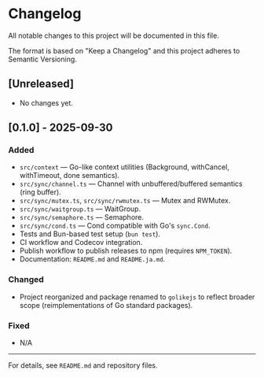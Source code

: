 

# Changelog

All notable changes to this project will be documented in this file.

The format is based on "Keep a Changelog" and this project adheres to Semantic Versioning.

## [Unreleased]

- No changes yet.

## [0.1.0] - 2025-09-30

### Added

- `src/context` — Go-like context utilities (Background, withCancel, withTimeout, done semantics).
- `src/sync/channel.ts` — Channel<T> with unbuffered/buffered semantics (ring buffer).
- `src/sync/mutex.ts`, `src/sync/rwmutex.ts` — Mutex and RWMutex.
- `src/sync/waitgroup.ts` — WaitGroup.
- `src/sync/semaphore.ts` — Semaphore.
- `src/sync/cond.ts` — Cond compatible with Go's `sync.Cond`.
- Tests and Bun-based test setup (`bun test`).
- CI workflow and Codecov integration.
- Publish workflow to publish releases to npm (requires `NPM_TOKEN`).
- Documentation: `README.md` and `README.ja.md`.

### Changed

- Project reorganized and package renamed to `golikejs` to reflect broader scope (reimplementations of Go standard packages).

### Fixed

- N/A

---

For details, see `README.md` and repository files.

